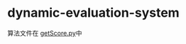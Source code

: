 # dynamic-evaluation-system
算法文件在 [getScore.py](springboot_01_02_quickstart/src/main/resources/bin/getScore.py)中